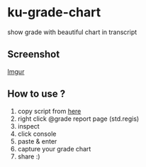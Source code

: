 # ku-grade-chart
show grade with beautiful chart in transcript

## Screenshot


[Imgur](https://bitly.com/ku-grade-chart-screenshot)

## How to use ?
1. copy script from [here](http://bit.ly/ku-grade-chart-script)
2. right click @grade report page (std.regis)
3. inspect
4. click console
5. paste & enter
6. capture your grade chart
7. share :)

